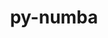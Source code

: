 ---
title: "py-numba"
layout: cache
categories: [package, develop]
meta: {"versions": ["0.58.1"], "compilers": ["gcc@=11.3.0", "gcc@=11.4.0"], "oss": ["ubuntu22.04"], "platforms": ["linux"], "targets": ["x86_64_v3"], "stacks": ["ml-linux-x86_64-cpu", "ml-linux-x86_64-cuda", "ml-linux-x86_64-rocm", "root"], "num_specs": 17, "num_specs_by_stack": {"root": 17, "ml-linux-x86_64-cuda": 5, "ml-linux-x86_64-cpu": 5, "ml-linux-x86_64-rocm": 7}}
spec_details: [{"hash": "mlmhnxyjyat4y6d3tjumxqtsraaxnluj", "compiler": "gcc@=11.3.0", "versions": ["0.58.1"], "os": "ubuntu22.04", "platform": "linux", "target": "x86_64_v3", "variants": ["build_system=python_pip"], "stacks": ["root", "ml-linux-x86_64-cuda"], "size": "-", "tarball": "https://binaries.spack.io/develop/build_cache/linux-ubuntu22.04-x86_64_v3/gcc-11.3.0/py-numba-0.58.1/linux-ubuntu22.04-x86_64_v3-gcc-11.3.0-py-numba-0.58.1-mlmhnxyjyat4y6d3tjumxqtsraaxnluj.spack"}, {"hash": "3ljsegadtbtrzlhn3aqvvtqh7ebj32z3", "compiler": "gcc@=11.3.0", "versions": ["0.58.1"], "os": "ubuntu22.04", "platform": "linux", "target": "x86_64_v3", "variants": ["build_system=python_pip"], "stacks": ["root", "ml-linux-x86_64-cuda"], "size": "-", "tarball": "https://binaries.spack.io/develop/build_cache/linux-ubuntu22.04-x86_64_v3/gcc-11.3.0/py-numba-0.58.1/linux-ubuntu22.04-x86_64_v3-gcc-11.3.0-py-numba-0.58.1-3ljsegadtbtrzlhn3aqvvtqh7ebj32z3.spack"}, {"hash": "4cqvxkynkljtz5gq4pimj4iicwpnlpak", "compiler": "gcc@=11.3.0", "versions": ["0.58.1"], "os": "ubuntu22.04", "platform": "linux", "target": "x86_64_v3", "variants": ["build_system=python_pip"], "stacks": ["root", "ml-linux-x86_64-cpu"], "size": "-", "tarball": "https://binaries.spack.io/develop/build_cache/linux-ubuntu22.04-x86_64_v3/gcc-11.3.0/py-numba-0.58.1/linux-ubuntu22.04-x86_64_v3-gcc-11.3.0-py-numba-0.58.1-4cqvxkynkljtz5gq4pimj4iicwpnlpak.spack"}, {"hash": "ktp4lkfieppc2jh4nq3sbehjgaku3fpk", "compiler": "gcc@=11.3.0", "versions": ["0.58.1"], "os": "ubuntu22.04", "platform": "linux", "target": "x86_64_v3", "variants": ["build_system=python_pip"], "stacks": ["root", "ml-linux-x86_64-rocm"], "size": "-", "tarball": "https://binaries.spack.io/develop/build_cache/linux-ubuntu22.04-x86_64_v3/gcc-11.3.0/py-numba-0.58.1/linux-ubuntu22.04-x86_64_v3-gcc-11.3.0-py-numba-0.58.1-ktp4lkfieppc2jh4nq3sbehjgaku3fpk.spack"}, {"hash": "zn72u4btbrzhbowzsbsotjdnzyqjjz2f", "compiler": "gcc@=11.3.0", "versions": ["0.58.1"], "os": "ubuntu22.04", "platform": "linux", "target": "x86_64_v3", "variants": ["build_system=python_pip"], "stacks": ["root", "ml-linux-x86_64-cuda"], "size": "-", "tarball": "https://binaries.spack.io/develop/build_cache/linux-ubuntu22.04-x86_64_v3/gcc-11.3.0/py-numba-0.58.1/linux-ubuntu22.04-x86_64_v3-gcc-11.3.0-py-numba-0.58.1-zn72u4btbrzhbowzsbsotjdnzyqjjz2f.spack"}, {"hash": "senmh2azmnmykg3lcefiqqmlwb2mzd5x", "compiler": "gcc@=11.3.0", "versions": ["0.58.1"], "os": "ubuntu22.04", "platform": "linux", "target": "x86_64_v3", "variants": ["build_system=python_pip"], "stacks": ["root", "ml-linux-x86_64-rocm"], "size": "-", "tarball": "https://binaries.spack.io/develop/build_cache/linux-ubuntu22.04-x86_64_v3/gcc-11.3.0/py-numba-0.58.1/linux-ubuntu22.04-x86_64_v3-gcc-11.3.0-py-numba-0.58.1-senmh2azmnmykg3lcefiqqmlwb2mzd5x.spack"}, {"hash": "eq6nfza7gwuk57fmi3molwzxgkhvn44z", "compiler": "gcc@=11.3.0", "versions": ["0.58.1"], "os": "ubuntu22.04", "platform": "linux", "target": "x86_64_v3", "variants": ["build_system=python_pip"], "stacks": ["root", "ml-linux-x86_64-rocm"], "size": "-", "tarball": "https://binaries.spack.io/develop/build_cache/linux-ubuntu22.04-x86_64_v3/gcc-11.3.0/py-numba-0.58.1/linux-ubuntu22.04-x86_64_v3-gcc-11.3.0-py-numba-0.58.1-eq6nfza7gwuk57fmi3molwzxgkhvn44z.spack"}, {"hash": "n3zqzjxvqjyudbnyubygt2uylesuadpm", "compiler": "gcc@=11.3.0", "versions": ["0.58.1"], "os": "ubuntu22.04", "platform": "linux", "target": "x86_64_v3", "variants": ["build_system=python_pip"], "stacks": ["root", "ml-linux-x86_64-cpu"], "size": "-", "tarball": "https://binaries.spack.io/develop/build_cache/linux-ubuntu22.04-x86_64_v3/gcc-11.3.0/py-numba-0.58.1/linux-ubuntu22.04-x86_64_v3-gcc-11.3.0-py-numba-0.58.1-n3zqzjxvqjyudbnyubygt2uylesuadpm.spack"}, {"hash": "zv7y3ignw4dk6zvznaw3ufys7l6jw4ib", "compiler": "gcc@=11.3.0", "versions": ["0.58.1"], "os": "ubuntu22.04", "platform": "linux", "target": "x86_64_v3", "variants": ["build_system=python_pip"], "stacks": ["root", "ml-linux-x86_64-cpu"], "size": "-", "tarball": "https://binaries.spack.io/develop/build_cache/linux-ubuntu22.04-x86_64_v3/gcc-11.3.0/py-numba-0.58.1/linux-ubuntu22.04-x86_64_v3-gcc-11.3.0-py-numba-0.58.1-zv7y3ignw4dk6zvznaw3ufys7l6jw4ib.spack"}, {"hash": "rgojcsd6thncaaqqtg3aqpgogkx7mrwl", "compiler": "gcc@=11.3.0", "versions": ["0.58.1"], "os": "ubuntu22.04", "platform": "linux", "target": "x86_64_v3", "variants": ["build_system=python_pip"], "stacks": ["root", "ml-linux-x86_64-cuda"], "size": "-", "tarball": "https://binaries.spack.io/develop/build_cache/linux-ubuntu22.04-x86_64_v3/gcc-11.3.0/py-numba-0.58.1/linux-ubuntu22.04-x86_64_v3-gcc-11.3.0-py-numba-0.58.1-rgojcsd6thncaaqqtg3aqpgogkx7mrwl.spack"}, {"hash": "akx4v6ob3c5diloh7cpnrgi54jkuzv54", "compiler": "gcc@=11.3.0", "versions": ["0.58.1"], "os": "ubuntu22.04", "platform": "linux", "target": "x86_64_v3", "variants": ["build_system=python_pip"], "stacks": ["root", "ml-linux-x86_64-rocm"], "size": "-", "tarball": "https://binaries.spack.io/develop/build_cache/linux-ubuntu22.04-x86_64_v3/gcc-11.3.0/py-numba-0.58.1/linux-ubuntu22.04-x86_64_v3-gcc-11.3.0-py-numba-0.58.1-akx4v6ob3c5diloh7cpnrgi54jkuzv54.spack"}, {"hash": "4tg5wt6aqy5dlns2ee5nnzj775ddsovn", "compiler": "gcc@=11.3.0", "versions": ["0.58.1"], "os": "ubuntu22.04", "platform": "linux", "target": "x86_64_v3", "variants": ["build_system=python_pip"], "stacks": ["root", "ml-linux-x86_64-cpu"], "size": "-", "tarball": "https://binaries.spack.io/develop/build_cache/linux-ubuntu22.04-x86_64_v3/gcc-11.3.0/py-numba-0.58.1/linux-ubuntu22.04-x86_64_v3-gcc-11.3.0-py-numba-0.58.1-4tg5wt6aqy5dlns2ee5nnzj775ddsovn.spack"}, {"hash": "nwd5beoveip5otgmubz6guxxydryuas5", "compiler": "gcc@=11.3.0", "versions": ["0.58.1"], "os": "ubuntu22.04", "platform": "linux", "target": "x86_64_v3", "variants": ["build_system=python_pip"], "stacks": ["root", "ml-linux-x86_64-rocm"], "size": "-", "tarball": "https://binaries.spack.io/develop/build_cache/linux-ubuntu22.04-x86_64_v3/gcc-11.3.0/py-numba-0.58.1/linux-ubuntu22.04-x86_64_v3-gcc-11.3.0-py-numba-0.58.1-nwd5beoveip5otgmubz6guxxydryuas5.spack"}, {"hash": "3yngkby6tbewv4xnkkx2qylqvp6ko27q", "compiler": "gcc@=11.4.0", "versions": ["0.58.1"], "os": "ubuntu22.04", "platform": "linux", "target": "x86_64_v3", "variants": ["build_system=python_pip"], "stacks": ["root", "ml-linux-x86_64-rocm"], "size": "-", "tarball": "https://binaries.spack.io/develop/build_cache/linux-ubuntu22.04-x86_64_v3/gcc-11.4.0/py-numba-0.58.1/linux-ubuntu22.04-x86_64_v3-gcc-11.4.0-py-numba-0.58.1-3yngkby6tbewv4xnkkx2qylqvp6ko27q.spack"}, {"hash": "7likpdv6td2revgk5cngbxq4rk2mkgoa", "compiler": "gcc@=11.4.0", "versions": ["0.58.1"], "os": "ubuntu22.04", "platform": "linux", "target": "x86_64_v3", "variants": ["build_system=python_pip"], "stacks": ["root", "ml-linux-x86_64-cpu"], "size": "-", "tarball": "https://binaries.spack.io/develop/build_cache/linux-ubuntu22.04-x86_64_v3/gcc-11.4.0/py-numba-0.58.1/linux-ubuntu22.04-x86_64_v3-gcc-11.4.0-py-numba-0.58.1-7likpdv6td2revgk5cngbxq4rk2mkgoa.spack"}, {"hash": "tlpmnajquqw6dgysb6s5qs7bycvqdles", "compiler": "gcc@=11.4.0", "versions": ["0.58.1"], "os": "ubuntu22.04", "platform": "linux", "target": "x86_64_v3", "variants": ["build_system=python_pip"], "stacks": ["root", "ml-linux-x86_64-rocm"], "size": "-", "tarball": "https://binaries.spack.io/develop/build_cache/linux-ubuntu22.04-x86_64_v3/gcc-11.4.0/py-numba-0.58.1/linux-ubuntu22.04-x86_64_v3-gcc-11.4.0-py-numba-0.58.1-tlpmnajquqw6dgysb6s5qs7bycvqdles.spack"}, {"hash": "u2cbgqy562kg7q7xayfqmupkxdr3bycx", "compiler": "gcc@=11.4.0", "versions": ["0.58.1"], "os": "ubuntu22.04", "platform": "linux", "target": "x86_64_v3", "variants": ["build_system=python_pip"], "stacks": ["root", "ml-linux-x86_64-cuda"], "size": "-", "tarball": "https://binaries.spack.io/develop/build_cache/linux-ubuntu22.04-x86_64_v3/gcc-11.4.0/py-numba-0.58.1/linux-ubuntu22.04-x86_64_v3-gcc-11.4.0-py-numba-0.58.1-u2cbgqy562kg7q7xayfqmupkxdr3bycx.spack"}]
---